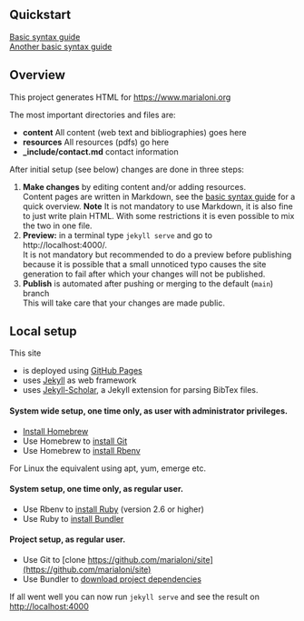 ## Quickstart

[Basic syntax guide](https://docs.github.com/en/get-started/writing-on-github/getting-started-with-writing-and-formatting-on-github/basic-writing-and-formatting-syntax)  
[Another basic syntax guide](https://www.markdownguide.org/basic-syntax/)

## Overview

This project generates HTML for https://www.marialoni.org

 The most important directories and files are:
- **content** All content (web text and bibliographies) goes here
- **resources** All resources (pdfs) go here
- **_include/contact.md** contact information

After initial setup (see below) changes are done in three steps:
1. **Make changes** by editing content and/or adding resources.  
    Content pages are written in Markdown, see the [basic syntax guide](https://www.markdownguide.org/basic-syntax/) for a quick overview. **Note** It is not mandatory to use Markdown, it is also fine to just write plain HTML. With some restrictions it is even possible to mix the two in one file.
2. **Preview:** in a terminal type `jekyll serve` and go to http://localhost:4000/.  
    It is not mandatory but recommended to do a preview before publishing because it is possible that a small unnoticed typo causes the site generation to fail after which your changes will not be published. 
3. **Publish**  is automated after pushing or merging to the default (`main`) branch  
    This will take care that your changes are made public.

## Local setup

This site
- is deployed using [GitHub Pages](https://pages.github.com/)
- uses [Jekyll](https://jekyllrb.com/) as web framework
- uses [Jekyll-Scholar](https://github.com/inukshuk/jekyll-scholar#readme), a Jekyll extension for parsing BibTex files.

#### System wide setup, one time only, as user with administrator privileges.
- [Install Homebrew](https://brew.sh/)
- Use Homebrew to [install Git](https://git-scm.com/download/mac)
- Use Homebrew to [install Rbenv](https://github.com/rbenv/rbenv#installation)

For Linux the equivalent using apt, yum, emerge etc.

#### System setup, one time only, as regular user.
- Use Rbenv to [install Ruby](https://github.com/rbenv/rbenv#installing-ruby-versions) (version 2.6 or higher)
- Use Ruby to [install Bundler](https://github.com/rbenv/rbenv#installing-ruby-gems)

#### Project setup, as regular user.
- Use Git to [clone https://github.com/marialoni/site](https://github.com/marialoni/site)
- Use Bundler to [download project dependencies](https://bundler.io/man/bundle-install.1.html)

If all went well you can now run `jekyll serve` and see the result on [http://localhost:4000](http://localhost:4000)

